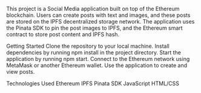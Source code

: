 This project is a Social Media application built on top of the Ethereum blockchain. Users can create posts with text and images, and these posts are stored on the IPFS decentralized storage network. The application uses the Pinata SDK to pin the post images to IPFS, and the Ethereum smart contract to store post content and IPFS hash.

Getting Started
Clone the repository to your local machine.
Install dependencies by running npm install in the project directory.
Start the application by running npm start.
Connect to the Ethereum network using MetaMask or another Ethereum wallet.
Use the application to create and view posts.

Technologies Used
Ethereum
IPFS
Pinata SDK
JavaScript
HTML/CSS